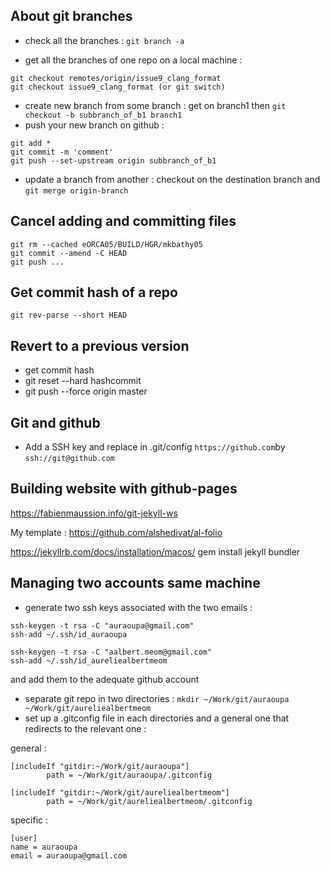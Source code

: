 ## About git branches

 - check all the branches : ```git branch -a```

 - get all the branches of one repo on a local machine : 

```
git checkout remotes/origin/issue9_clang_format
git checkout issue9_clang_format (or git switch)
```
 - create new branch from some branch : get on branch1 then ```git checkout -b subbranch_of_b1 branch1```
 - push your new branch on github : 

```
git add *
git commit -m 'comment'
git push --set-upstream origin subbranch_of_b1
```
  - update a branch from another : checkout on the destination branch and  ```git merge origin-branch```


## Cancel adding and committing files


```
git rm --cached eORCA05/BUILD/HGR/mkbathy05
git commit --amend -C HEAD
git push ...
```

## Get commit hash of a repo

```
git rev-parse --short HEAD
```

## Revert to a previous version

  - get commit hash
  - git reset --hard hashcommit
  - git push --force origin master

## Git and github

 - Add a SSH key and replace in .git/config ```https://github.com```by ```ssh://git@github.com```

## Building website with github-pages
https://fabienmaussion.info/git-jekyll-ws

My template : https://github.com/alshedivat/al-folio

https://jekyllrb.com/docs/installation/macos/
gem install jekyll bundler

## Managing two accounts same machine

  - generate two ssh keys associated with the two emails :

```
ssh-keygen -t rsa -C "auraoupa@gmail.com"
ssh-add ~/.ssh/id_auraoupa

ssh-keygen -t rsa -C "aalbert.meom@gmail.com"
ssh-add ~/.ssh/id_aureliealbertmeom
```

and add them to the adequate github account


 - separate git repo in two directories : ```mkdir ~/Work/git/auraoupa ~/Work/git/aureliealbertmeom```
 - set up a .gitconfig file in each directories and a general one that redirects to the relevant one :

general :
```
[includeIf "gitdir:~/Work/git/auraoupa"]
        path = ~/Work/git/auraoupa/.gitconfig

[includeIf "gitdir:~/Work/git/aureliealbertmeom"]
        path = ~/Work/git/aureliealbertmeom/.gitconfig
```

specific :
```
[user]
name = auraoupa
email = auraoupa@gmail.com
```


